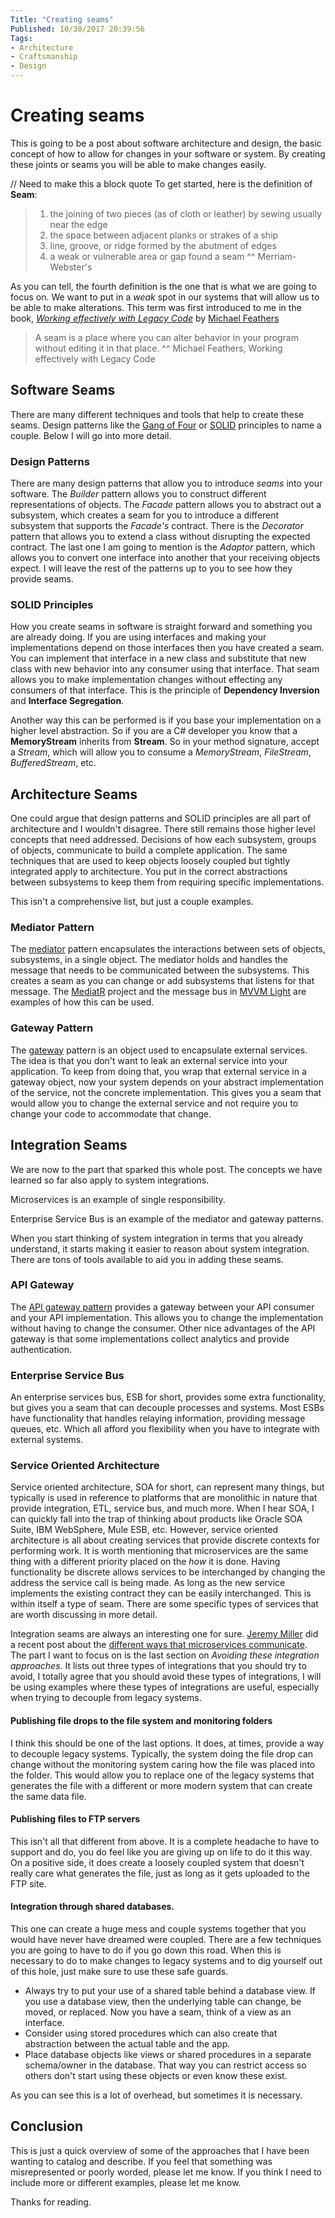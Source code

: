 ```yaml
---
Title: "Creating seams"
Published: 10/30/2017 20:39:56
Tags: 
- Architecture
- Craftsmanship
- Design
---
```

# Creating seams

This is going to be a post about software architecture and design, the basic concept of how to allow for changes in your software or system. By creating these joints or seams you will be able to make changes easily.

// Need to make this a block quote
To get started, here is the definition of **Seam**:

> 1. the joining of two pieces (as of cloth or leather) by sewing usually near the edge
> 2. the space between adjacent planks or strakes of a ship
> 3. line, groove, or ridge formed by the abutment of edges
> 4. a weak or vulnerable area or gap found a seam
> ^^ Merriam-Webster's

As you can tell, the fourth definition is the one that is what we are going to focus on. We want to put in a *weak* spot in our systems that will allow us to be able to make alterations. This term was first introduced to me in the book, [*Working effectively with Legacy Code*](http://amzn.to/2s8cQhZ) by [Michael Feathers](https://twitter.com/mfeathers)

> A seam is a place where you can alter behavior in your program without editing it in that place.
> ^^ Michael Feathers, Working effectively with Legacy Code

## Software Seams

There are many different techniques and tools that help to create these seams. Design patterns like the [Gang of Four](http://amzn.to/2qvPC58) or [SOLID](https://goo.gl/8cfmsN) principles to name a couple. Below I will go into more detail.

### Design Patterns

There are many design patterns that allow you to introduce *seams* into your software. The *Builder* pattern allows you to construct different representations of objects. The *Facade* pattern allows you to abstract out a subsystem, which creates a seam for you to introduce a different subsystem that supports the *Facade's* contract. There is the *Decorator* pattern that allows you to extend a class without disrupting the expected contract. The last one I am going to mention is the *Adaptor* pattern, which allows you to convert one interface into another that your receiving objects expect. I will leave the rest of the patterns up to you to see how they provide seams.

### SOLID Principles

How you create seams in software is straight forward and something you are already doing.  If you are using interfaces and making your implementations depend on those interfaces then you have created a seam. You can implement that interface in a new class and substitute that new class with new behavior into any consumer using that interface. That seam allows you to make implementation changes without effecting any consumers of that interface. This is the principle of **Dependency Inversion** and **Interface Segregation**. 

Another way this can be performed is if you base your implementation on a higher level abstraction. So if you are a C# developer you know that a **MemoryStream** inherits from **Stream**. So in your method signature, accept a *Stream*, which will allow you to consume a *MemoryStream*, *FileStream*, *BufferedStream*, etc.

## Architecture Seams

One could argue that design patterns and SOLID principles are all part of architecture and I wouldn't disagree. There still remains those higher level concepts that need addressed. Decisions of how each subsystem, groups of objects, communicate to build a complete application. The same techniques that are used to keep objects loosely coupled but tightly integrated apply to architecture. You put in the correct abstractions between subsystems to keep them from requiring specific implementations. 

This isn't a comprehensive list, but just a couple examples.

### Mediator Pattern

The [mediator](https://en.wikipedia.org/wiki/Mediator_pattern) pattern encapsulates the interactions between sets of objects, subsystems, in a single object.  The mediator holds and handles the message that needs to be communicated between the subsystems. This creates a seam as you can change or add subsystems that listens for that message. The [MediatR](https://github.com/jbogard/MediatR) project and the message bus in [MVVM Light](http://www.mvvmlight.net/) are examples of how this can be used.

### Gateway Pattern

The [gateway](https://www.martinfowler.com/eaaCatalog/gateway.html) pattern is an object used to encapsulate external services. The idea is that you don't want to leak an external service into your application. To keep from doing that, you wrap that external service in a gateway object, now your system depends on your abstract implementation of the service, not the concrete implementation. This gives you a seam that would allow you to change the external service and not require you to change your code to accommodate that change.

## Integration Seams

We are now to the part that sparked this whole post. The concepts we have learned so far also apply to system integrations. 

Microservices is an example of single responsibility. 

Enterprise Service Bus is an example of the mediator and gateway patterns.

When you start thinking of system integration in terms that you already understand, it starts making it easier to reason about system integration. There are tons of tools available to aid you in adding these seams.

### API Gateway

The [API gateway pattern](http://microservices.io/patterns/apigateway.html) provides a gateway between your API consumer and your API implementation. This allows you to change the implementation without having to change the consumer. Other nice advantages of the API gateway is that some implementations collect analytics and provide authentication.

### Enterprise Service Bus

An enterprise services bus, ESB for short, provides some extra functionality, but gives you a seam that can decouple processes and systems. Most ESBs have functionality that handles relaying information, providing message queues, etc. Which all afford you flexibility when you have to integrate with external systems.

### Service Oriented Architecture

Service oriented architecture, SOA for short, can represent many things, but typically is used in reference to platforms that are monolithic in nature that provide integration, ETL, service bus, and much more. When I hear SOA, I can quickly fall into the trap of thinking about products like Oracle SOA Suite, IBM WebSphere, Mule ESB, etc. However, service oriented architecture is all about creating services that provide discrete contexts for performing work. It is worth mentioning that microservices are the same thing with a different priority placed on the *how* it is done. Having functionality be discrete allows services to be interchanged by changing the address the service call is being made. As long as the new service implements the existing contract they can be easily interchanged. This is within itself a type of seam. There are some specific types of services that are worth discussing in more detail.

Integration seams are always an interesting one for sure. [Jeremy Miller](https://jeremydmiller.com) did a recent post about the [different ways that microservices communicate](https://jeremydmiller.com/2017/05/24/how-should-microservices-communicate/). The part I want to focus on is the last section on *Avoiding these integration approaches*. It lists out three types of integrations that you should try to avoid, I totally agree that you should avoid these types of integrations, I will be using examples where these types of integrations are useful, especially when trying to decouple from legacy systems.

#### Publishing file drops to the file system and monitoring folders

I think this should be one of the last options. It does, at times, provide a way to decouple legacy systems. Typically, the system doing the file drop can change without the monitoring system caring how the file was placed into the folder. This would allow you to replace one of the legacy systems that generates the file with a different or more modern system that can create the same data file.

#### Publishing files to FTP servers

This isn't all that different from above. It is a complete headache to have to support and do, you do feel like you are giving up on life to do it this way. On a positive side, it does create a loosely coupled system that doesn't really care what generates the file, just as long as it gets uploaded to the FTP site.

#### Integration through shared databases. 

This one can create a huge mess and couple systems together that you would have never have dreamed were coupled. There are a few techniques you are going to have to do if you go down this road. When this is necessary to do to make changes to legacy systems and to dig yourself out of this hole, just make sure to use these safe guards.

* Always try to put your use of a shared table behind a database view. If you use a database view, then the underlying table can change, be moved, or replaced. Now you have a seam, think of a view as an interface. 
* Consider using stored procedures which can also create that abstraction between the actual table and the app.
* Place database objects like views or shared procedures in a separate schema/owner in the database. That way you can restrict access so others don't start using these objects or even know these exist.

As you can see this is a lot of overhead, but sometimes it is necessary.

## Conclusion

This is just a quick overview of some of the approaches that I have been wanting to catalog and describe. If you feel that something was misrepresented or poorly worded, please let me know. If you think I need to include more or different examples, please let me know.

Thanks for reading.

